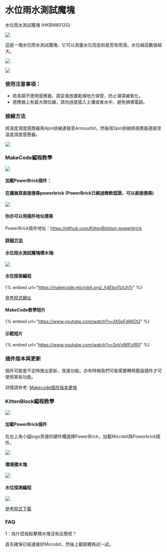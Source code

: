 # 水位雨水測試魔塊

水位雨水測試魔塊 (HKBM8012G)

![](https://kittenbothk.readthedocs.io/en/latest/\_images/03drop.png)

這是一塊水位雨水測試魔塊，它可以測量水位高低和是否有雨滴，水位越高數值越大。

![](https://kittenbothk.readthedocs.io/en/latest/\_images/IMG\_2581.GIF)

![](https://kittenbothk.readthedocs.io/en/latest/\_images/IMG\_2578.GIF)

### 使用注意事項：

* 若長期不使用感應器，請妥善放置乾燥地方保管，防止潮濕被氧化。
* 感應器上有最大限位線，請勿過度插入土壤或者水中，避免損壞電路。

### 接線方法

將溫度濕度感應器用4pin排線連接至Armourbit，然後用3pin排線將感應器連接至溫度濕度感應器。

![](https://kittenbothk.readthedocs.io/en/latest/\_images/water\_wire.png)

### MakeCode編程教學

![](https://kittenbothk.readthedocs.io/en/latest/\_images/mcbanner13.png)

#### 加載PowerBrick插件：

#### 在擴展頁直接搜尋powerbrick (PowerBrick已經過微軟認證，可以直接搜尋)

![](https://kittenbothk.readthedocs.io/en/latest/\_images/powerbrick\_search.png)

#### 你亦可以用插件地址搜尋

PowerBrick插件地址：https://github.com/KittenBot/pxt-powerbrick

#### [詳細方法](../../programmingplatforms/makecode/kittenbotandmakecode.md)

#### 水位雨水測試魔塊積木塊:

![](https://kittenbothk.readthedocs.io/en/latest/\_images/environmentblocks.png)

#### 水位探測編程

{% embed url="https://makecode.microbit.org/_h4Ebo11zUhTr" %}

[參考程式網址](https://makecode.microbit.org/\_h4Ebo11zUhTr)

#### MakeCode教學短片

{% embed url="https://www.youtube.com/watch?v=ilXSpFd86DQ" %}

#### 示範短片

{% embed url="https://www.youtube.com/watch?v=SnVxMlFzfR0" %}

### 插件版本與更新

插件可能會不定時推出更新，改進功能。亦有時候我們可能需要轉用舊版插件才可使用某些功能。

詳情請參考: [Makecode插件版本更換](../../programmingplatforms/makecode/makecodeextupdate.md)

### KittenBlock編程教學

![](https://kittenbothk.readthedocs.io/en/latest/\_images/kbbanner7.png)

#### 加載PowerBrick插件

在左上角小貓logo旁邊的硬件欄選擇PowerBrick，加載Microbit與Powerbrick插件。

![](https://kittenbothk.readthedocs.io/en/latest/\_images/addextension1.png)

#### 環境積木塊

![](https://kittenbothk.readthedocs.io/en/latest/\_images/kbenvblocks.png)

#### 水位探測編程

![](https://kittenbothk.readthedocs.io/en/latest/\_images/kbwaterlevel.png)

[參考程式下載](https://bit.ly/PowerbrickM2\_01sb3)

### FAQ

1：為什麼我點擊積木塊沒有反應呢？

首先確保已經連接好Microbit，然後上載韌體再試一試。
